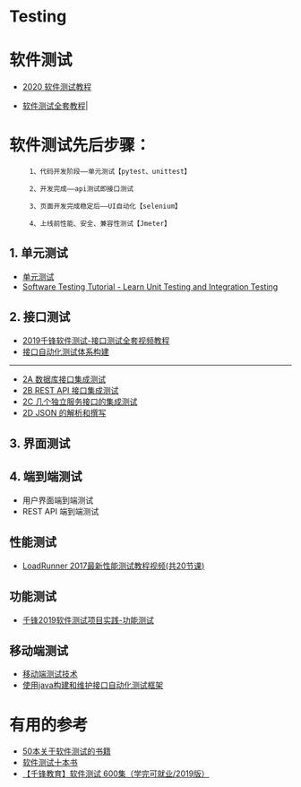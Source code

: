 # Testing


# 软件测试

* [2020 软件测试教程](https://www.kancloud.cn/apachecn/guru99-zh/1953496)

* [软件测试全套教程](https://www.bilibili.com/video/av69230181/?spm_id_from=333.788.videocard.0)|
 
 
 # 软件测试先后步骤：

         1、代码开发阶段——单元测试【pytest、unittest】

         2、开发完成——api测试即接口测试

         3、页面开发完成稳定后——UI自动化【selenium】

         4、上线前性能、安全、兼容性测试【Jmeter】

## 1. 单元测试
   * [单元测试](https://github.com/stevenli91748/JAVA-Architecture/blob/master/Tools%20and%20Middleware/IntellijIDEA/IDEA%E5%8D%95%E5%85%83%E6%B5%8B%E8%AF%95/README.md)
   * [Software Testing Tutorial - Learn Unit Testing and Integration Testing](https://www.youtube.com/watch?v=Geq60OVyBPg)
## 2. 接口测试

   * [2019千锋软件测试-接口测试全套视频教程](https://www.bilibili.com/video/av63249355/?spm_id_from=333.788.videocard.6)
   * [接口自动化测试体系构建](https://www.bilibili.com/video/av75749911/?spm_id_from=333.788.videocard.1)
   
---

   * [2A 数据库接口集成测试]()
   * [2B REST API 接口集成测试]()
   * [2C 几个独立服务接口的集成测试]()
   * [2D JSON 的解析和撰写]()

## 3. 界面测试

## 4. 端到端测试
   * 用户界面端到端测试
   * REST API 端到端测试

## 性能测试
* [LoadRunner 2017最新性能测试教程视频(共20节课)](https://www.bilibili.com/video/av13809953?from=search&seid=10195134810312223084)

## 功能测试
* [千锋2019软件测试项目实践-功能测试](https://www.bilibili.com/video/av67717723?from=search&seid=11668544806802974054)


## 移动端测试
* [移动端测试技术](https://www.bilibili.com/video/av56801623?from=search&seid=11530379014800168625)
* [使用java构建和维护接口自动化测试框架](https://www.imooc.com/learn/847)

# 有用的参考

* [50本关于软件测试的书籍](https://blog.csdn.net/weixin_41055728/article/details/79974934)
* [软件测试十本书](https://blog.csdn.net/zhouyulu/article/details/78268631)
* [【千锋教育】软件测试 600集（学完可就业/2019版）](https://www.bilibili.com/video/av69422334?from=search&seid=6827222005976129424)

